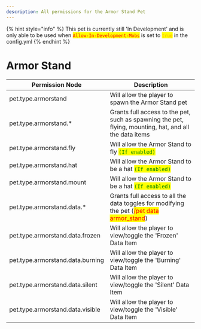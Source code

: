 ```yaml
---
description: All permissions for the Armor Stand Pet
---
```


{% hint style="info" %}
This pet is currently still 'In Development' and is only able to be used when
<mark style="color:red;">`Allow-In-Development-Mobs`</mark> is set to <mark style="color:orange;">`true`</mark> in the config.yml
{% endhint %}

# Armor Stand
| Permission Node | Description |
| - | - |
| pet.type.armorstand | Will allow the player to spawn the Armor Stand pet |
| pet.type.armorstand.* | Grants full access to the pet, such as spawning the pet, flying, mounting, hat, and all the data items |
| pet.type.armorstand.fly | Will allow the Armor Stand to fly <mark style="color:green;">`(If enabled)`</mark> |
| pet.type.armorstand.hat | Will allow the Armor Stand to be a hat <mark style="color:green;">`(If enabled)`</mark> |
| pet.type.armorstand.mount | Will allow the Armor Stand to be a hat <mark style="color:green;">`(If enabled)`</mark> |
| pet.type.armorstand.data.* | Grants full access to all the data toggles for modifying the pet (<mark style="color:red;">/pet data armor_stand</mark>) |
| pet.type.armorstand.data.frozen | Will allow the player to view/toggle the 'Frozen' Data Item |
| pet.type.armorstand.data.burning | Will allow the player to view/toggle the 'Burning' Data Item |
| pet.type.armorstand.data.silent | Will allow the player to view/toggle the 'Silent' Data Item |
| pet.type.armorstand.data.visible | Will allow the player to view/toggle the 'Visible' Data Item |

